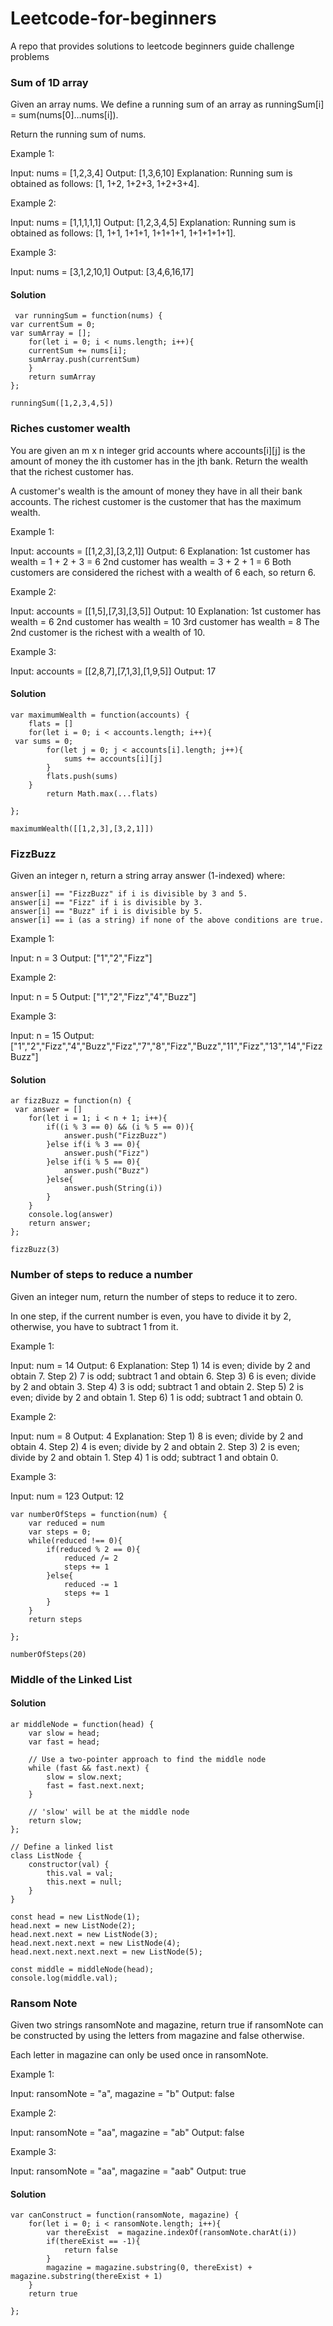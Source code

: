 # Leetcode-for-beginners
A repo that provides solutions to leetcode beginners guide challenge problems
### Sum of 1D array
Given an array nums. We define a running sum of an array as runningSum[i] = sum(nums[0]…nums[i]).

Return the running sum of nums.

 

Example 1:

Input: nums = [1,2,3,4]
Output: [1,3,6,10]
Explanation: Running sum is obtained as follows: [1, 1+2, 1+2+3, 1+2+3+4].

Example 2:

Input: nums = [1,1,1,1,1]
Output: [1,2,3,4,5]
Explanation: Running sum is obtained as follows: [1, 1+1, 1+1+1, 1+1+1+1, 1+1+1+1+1].

Example 3:

Input: nums = [3,1,2,10,1]
Output: [3,4,6,16,17]
#### Solution

```
 var runningSum = function(nums) {
var currentSum = 0;
var sumArray = [];
    for(let i = 0; i < nums.length; i++){
    currentSum += nums[i];
    sumArray.push(currentSum)
    }
    return sumArray
};

runningSum([1,2,3,4,5])
```


### Riches customer wealth
You are given an m x n integer grid accounts where accounts[i][j] is the amount of money the i​​​​​​​​​​​th​​​​ customer has in the j​​​​​​​​​​​th​​​​ bank. Return the wealth that the richest customer has.

A customer's wealth is the amount of money they have in all their bank accounts. The richest customer is the customer that has the maximum wealth.

 

Example 1:

Input: accounts = [[1,2,3],[3,2,1]]
Output: 6
Explanation:
1st customer has wealth = 1 + 2 + 3 = 6
2nd customer has wealth = 3 + 2 + 1 = 6
Both customers are considered the richest with a wealth of 6 each, so return 6.

Example 2:

Input: accounts = [[1,5],[7,3],[3,5]]
Output: 10
Explanation: 
1st customer has wealth = 6
2nd customer has wealth = 10 
3rd customer has wealth = 8
The 2nd customer is the richest with a wealth of 10.

Example 3:

Input: accounts = [[2,8,7],[7,1,3],[1,9,5]]
Output: 17

#### Solution

```
var maximumWealth = function(accounts) {
    flats = []
    for(let i = 0; i < accounts.length; i++){
 var sums = 0;
        for(let j = 0; j < accounts[i].length; j++){
            sums += accounts[i][j]
        }
        flats.push(sums)
    }
        return Math.max(...flats)
    
};

maximumWealth([[1,2,3],[3,2,1]])

```

### FizzBuzz
Given an integer n, return a string array answer (1-indexed) where:

    answer[i] == "FizzBuzz" if i is divisible by 3 and 5.
    answer[i] == "Fizz" if i is divisible by 3.
    answer[i] == "Buzz" if i is divisible by 5.
    answer[i] == i (as a string) if none of the above conditions are true.

 

Example 1:

Input: n = 3
Output: ["1","2","Fizz"]

Example 2:

Input: n = 5
Output: ["1","2","Fizz","4","Buzz"]

Example 3:

Input: n = 15
Output: ["1","2","Fizz","4","Buzz","Fizz","7","8","Fizz","Buzz","11","Fizz","13","14","FizzBuzz"]

#### Solution
```
ar fizzBuzz = function(n) {
 var answer = []
    for(let i = 1; i < n + 1; i++){
        if((i % 3 == 0) && (i % 5 == 0)){
            answer.push("FizzBuzz")
        }else if(i % 3 == 0){
            answer.push("Fizz")
        }else if(i % 5 == 0){
            answer.push("Buzz")
        }else{
            answer.push(String(i))
        }
    }
    console.log(answer)
    return answer;
};

fizzBuzz(3)
```

### Number of steps to reduce a number
Given an integer num, return the number of steps to reduce it to zero.

In one step, if the current number is even, you have to divide it by 2, otherwise, you have to subtract 1 from it.

 

Example 1:

Input: num = 14
Output: 6
Explanation: 
Step 1) 14 is even; divide by 2 and obtain 7. 
Step 2) 7 is odd; subtract 1 and obtain 6.
Step 3) 6 is even; divide by 2 and obtain 3. 
Step 4) 3 is odd; subtract 1 and obtain 2. 
Step 5) 2 is even; divide by 2 and obtain 1. 
Step 6) 1 is odd; subtract 1 and obtain 0.

Example 2:

Input: num = 8
Output: 4
Explanation: 
Step 1) 8 is even; divide by 2 and obtain 4. 
Step 2) 4 is even; divide by 2 and obtain 2. 
Step 3) 2 is even; divide by 2 and obtain 1. 
Step 4) 1 is odd; subtract 1 and obtain 0.

Example 3:

Input: num = 123
Output: 12

```
var numberOfSteps = function(num) {
    var reduced = num
    var steps = 0;
    while(reduced !== 0){
        if(reduced % 2 == 0){
            reduced /= 2
            steps += 1
        }else{
            reduced -= 1
            steps += 1
        }
    }
    return steps
    
};

numberOfSteps(20)
```

### Middle of the Linked List

#### Solution
```
ar middleNode = function(head) {
    var slow = head;
    var fast = head;

    // Use a two-pointer approach to find the middle node
    while (fast && fast.next) {
        slow = slow.next;
        fast = fast.next.next;
    }

    // 'slow' will be at the middle node
    return slow;
};

// Define a linked list
class ListNode {
    constructor(val) {
        this.val = val;
        this.next = null;
    }
}

const head = new ListNode(1);
head.next = new ListNode(2);
head.next.next = new ListNode(3);
head.next.next.next = new ListNode(4);
head.next.next.next.next = new ListNode(5);

const middle = middleNode(head);
console.log(middle.val);
```

### Ransom Note
Given two strings ransomNote and magazine, return true if ransomNote can be constructed by using the letters from magazine and false otherwise.

Each letter in magazine can only be used once in ransomNote.

 

Example 1:

Input: ransomNote = "a", magazine = "b"
Output: false

Example 2:

Input: ransomNote = "aa", magazine = "ab"
Output: false

Example 3:

Input: ransomNote = "aa", magazine = "aab"
Output: true

#### Solution
```
var canConstruct = function(ransomNote, magazine) {
    for(let i = 0; i < ransomNote.length; i++){
        var thereExist  = magazine.indexOf(ransomNote.charAt(i))
        if(thereExist == -1){
            return false
        }
        magazine = magazine.substring(0, thereExist) + magazine.substring(thereExist + 1)
    }
    return true
    
};
```

